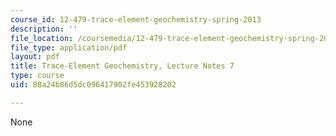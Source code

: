 ```yaml
---
course_id: 12-479-trace-element-geochemistry-spring-2013
description: ''
file_location: /coursemedia/12-479-trace-element-geochemistry-spring-2013/88a24b86d5dc096417902fe453928202_MIT12_479S13_lec7.pdf
file_type: application/pdf
layout: pdf
title: Trace-Element Geochemistry, Lecture Notes 7
type: course
uid: 88a24b86d5dc096417902fe453928202

---
```

None